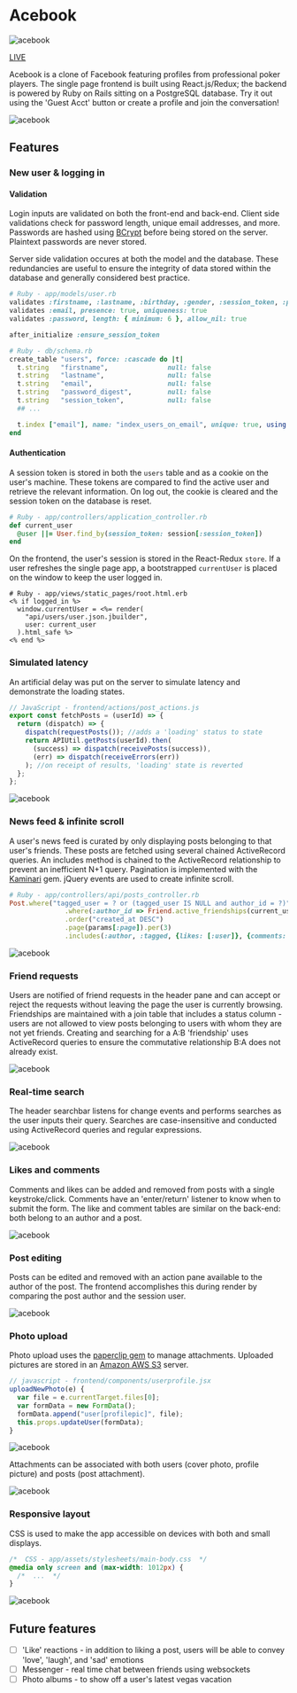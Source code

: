 # Acebook

![acebook](/docs/demo-pics/logo.png "acebook")

[LIVE](https://spbk.herokuapp.com)

Acebook is a clone of Facebook featuring profiles from professional poker players. The single page frontend is built using React.js/Redux; the backend is powered by Ruby on Rails sitting on a PostgreSQL database. Try it out using the 'Guest Acct' button or create a profile and join the conversation!


![acebook](/docs/demo-pics/login.png)

## Features

### New user & logging in
#### Validation
Login inputs are validated on both the front-end and back-end. Client side validations check for password length, unique email addresses, and more. Passwords are hashed using [BCrypt](https://en.wikipedia.org/wiki/Bcrypt) before being stored on the server. Plaintext passwords are never stored.

Server side validation occures at both the model and the database. These redundancies are useful to ensure the integrity of data stored within the database and generally considered best practice.

```ruby
# Ruby - app/models/user.rb
validates :firstname, :lastname, :birthday, :gender, :session_token, :password_digest, presence: true
validates :email, presence: true, uniqueness: true
validates :password, length: { minimum: 6 }, allow_nil: true

after_initialize :ensure_session_token
```

```ruby
# Ruby - db/schema.rb
create_table "users", force: :cascade do |t|
  t.string   "firstname",               null: false
  t.string   "lastname",                null: false
  t.string   "email",                   null: false
  t.string   "password_digest",         null: false
  t.string   "session_token",           null: false
  ## ...

  t.index ["email"], name: "index_users_on_email", unique: true, using: :btree
end

```

#### Authentication
A session token is stored in both the `users` table and as a cookie on the user's machine. These tokens are compared to find the active user and retrieve the relevant information. On log out, the cookie is cleared and the session token on the database is reset.
```ruby
# Ruby - app/controllers/application_controller.rb
def current_user
  @user ||= User.find_by(session_token: session[:session_token])
end
```

On the frontend, the user's session is stored in the React-Redux `store`. If a user refreshes the single page app, a bootstrapped `currentUser` is placed on the window to keep the user logged in.
```
# Ruby - app/views/static_pages/root.html.erb
<% if logged_in %>
  window.currentUser = <%= render(
    "api/users/user.json.jbuilder",
    user: current_user
  ).html_safe %>
<% end %>
```

### Simulated latency
An artificial delay was put on the server to simulate latency and demonstrate the loading states.
```javascript
// JavaScript - frontend/actions/post_actions.js
export const fetchPosts = (userId) => {
  return (dispatch) => {
    dispatch(requestPosts()); //adds a 'loading' status to state
    return APIUtil.getPosts(userId).then(
      (success) => dispatch(receivePosts(success)),
      (err) => dispatch(receiveErrors(err))
    ); //on receipt of results, 'loading' state is reverted
  };
};
```
![acebook](/docs/demo-pics/guest-login.gif)

### News feed & infinite scroll
A user's news feed is curated by only displaying posts belonging to that user's friends. These posts are fetched using several chained ActiveRecord queries. An includes method is chained to the ActiveRecord relationship to prevent an inefficient N+1 query. Pagination is implemented with the [Kaminari](https://github.com/amatsuda/kaminari) gem. jQuery events are used to create infinite scroll.

```ruby
# Ruby - app/controllers/api/posts_controller.rb
Post.where("tagged_user = ? or (tagged_user IS NULL and author_id = ?)", params[:user_id], params[:user_id])
              .where(:author_id => Friend.active_friendships(current_user))
              .order("created_at DESC")
              .page(params[:page]).per(3)
              .includes(:author, :tagged, {likes: [:user]}, {comments: [:author]})
```

![acebook](/docs/demo-pics/infinite-scroll.gif)


### Friend requests
Users are notified of friend requests in the header pane and can accept or reject the requests without leaving the page the user is currently browsing. Friendships are maintained with a join table that includes a status column - users are not allowed to view posts belonging to users with whom they are not yet friends. Creating and searching for a A:B 'friendship' uses ActiveRecord queries to ensure the commutative relationship B:A does not already exist.

![acebook](/docs/demo-pics/friend-accept.gif)

### Real-time search
The header searchbar listens for change events and performs searches as the user inputs their query. Searches are case-insensitive and conducted using ActiveRecord queries and regular expressions.

![acebook](/docs/demo-pics/rts.gif)

### Likes and comments
Comments and likes can be added and removed from posts with a single keystroke/click. Comments have an 'enter/return' listener to know when to submit the form. The like and comment tables are similar on the back-end: both belong to an author and a post.

![acebook](/docs/demo-pics/like-comment.gif)

### Post editing
Posts can be edited and removed with an action pane available to the author of the post. The frontend accomplishes this during render by comparing the post author and the session user.

![acebook](/docs/demo-pics/post-edit.gif)

### Photo upload
Photo upload uses the [paperclip gem](https://github.com/thoughtbot/paperclip) to manage attachments. Uploaded pictures are stored in an [Amazon AWS S3](https://aws.amazon.com/) server.

```javascript
// javascript - frontend/components/userprofile.jsx
uploadNewPhoto(e) {
  var file = e.currentTarget.files[0];
  var formData = new FormData();
  formData.append("user[profilepic]", file);
  this.props.updateUser(formData);
}
```

![acebook](/docs/demo-pics/post-photo-upload.gif)

Attachments can be associated with both users (cover photo, profile picture) and posts (post attachment).

![acebook](/docs/demo-pics/profile-pic-update.gif)

### Responsive layout
CSS is used to make the app accessible on devices with both and small displays.
```css
/*  CSS - app/assets/stylesheets/main-body.css  */
@media only screen and (max-width: 1012px) {
  /*  ...  */
}
```

![acebook](/docs/demo-pics/responsive-size.gif)


## Future features
- [ ] 'Like' reactions - in addition to liking a post, users will be able to convey 'love', 'laugh', and 'sad' emotions
- [ ] Messenger - real time chat between friends using websockets
- [ ] Photo albums - to show off a user's latest vegas vacation
